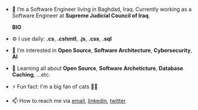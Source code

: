 - 👋 I’m a Software Engineer living in Baghdad, Iraq. Currently working as a Software Engineer at **Supreme Judicial Council of Iraq**.

  **BIO**
- ⚙️ I use daily: **.cs**, **.cshmtl**, **.js**, **.css**, **.sql**
- 👀 I’m interested in **Open Source**, **Software Architecture**, **Cybersecurity**, **AI**
- 🌱 Learning all about **Open Source**, **Software Archeticture**, **Database Caching**, ...etc.
- ⚡ Fun fact: I'm a big fan of cats 🐱‍💻
- 📫 How to reach me via <a href="mailto:mr.alhamadani.hasan@gmail.com">email</a>, <a href="https://www.linkedin.com/in/hasan-al-hamadani">linkedin</a>, <a href="https://twitter.com/mr_hs_n">twitter</a>
